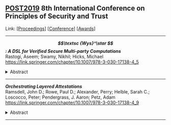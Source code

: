 ## [POST2019](POST2019.md) 8th International Conference on Principles of Security and Trust
Link: [[Proceedings](https://link.springer.com/book/10.1007/978-3-030-17138-4)]
[[Conference](https://www.etaps.org/2019/post)]
[[Awards](https://www.etaps.org/2019/test-of-time-award)]  
***
**_$$\textsc {Wys}^\star $$: A DSL for Verified Secure Multi-party Computations_**  
Rastogi, Aseem; Swamy, Nikhil; Hicks, Michael  
https://link.springer.com/chapter/10.1007/978-3-030-17138-4_5  
<details><summary>Abstract</summary>Secure multi-party computation (MPC) enables a set of mutually distrusting parties to cooperatively compute, using a cryptographic protocol, a function over their private data. This paper presents \(\textsc {Wys}^\star \), a new domain-specific language (DSL) for writing mixed-mode MPCs. \(\textsc {Wys}^\star \) is an embedded DSL hosted in F\(^\star \), a verification-oriented, effectful programming language. \(\textsc {Wys}^\star \) source programs are essentially F\(^\star \) programs written in a custom MPC effect, meaning that the programmers can use F\(^\star \)’s logic to verify the correctness and security properties of their programs. To reason about the distributed runtime semantics of these programs, we formalize a deep embedding of \(\textsc {Wys}^\star \), also in F\(^\star \). We mechanize the necessary metatheory to prove that the properties verified for the \(\textsc {Wys}^\star \) source programs carry over to the distributed, multi-party semantics. Finally, we use F\(^\star \)’s extraction to extract an interpreter that we have proved matches this semantics, yielding a partially verified implementation. \(\textsc {Wys}^\star \) is the first DSL to enable formal verification of MPC programs. We have implemented several MPC protocols in \(\textsc {Wys}^\star \), including private set intersection, joint median, and an MPC-based card dealing application, and have verified their correctness and security.</details>

***

**_Orchestrating Layered Attestations_**  
Ramsdell, John D.; Rowe, Paul D.; Alexander, Perry; Helble, Sarah C.; Loscocco, Peter; Pendergrass, J. Aaron; Petz, Adam  
https://link.springer.com/chapter/10.1007/978-3-030-17138-4_9  
<details><summary>Abstract</summary>We present Copland, a language for specifying layered attestations. Layered attestations provide a remote appraiser with structured evidence of the integrity of a target system to support a trust decision. The language is designed to bridge the gap between formal analysis of attestation security guarantees and concrete implementations. We therefore provide two semantic interpretations of terms in our language. The first is a denotational semantics in terms of partially ordered sets of events. This directly connects Copland to prior work on layered attestation. The second is an operational semantics detailing how the data and control flow are executed. This gives explicit implementation guidance for attestation frameworks. We show a formal connection between the two semantics ensuring that any execution according to the operational semantics is consistent with the denotational event semantics. This ensures that formal guarantees resulting from analyzing the event semantics will hold for executions respecting the operational semantics. All results have been formally verified with the Coq proof assistant.</details>

***


